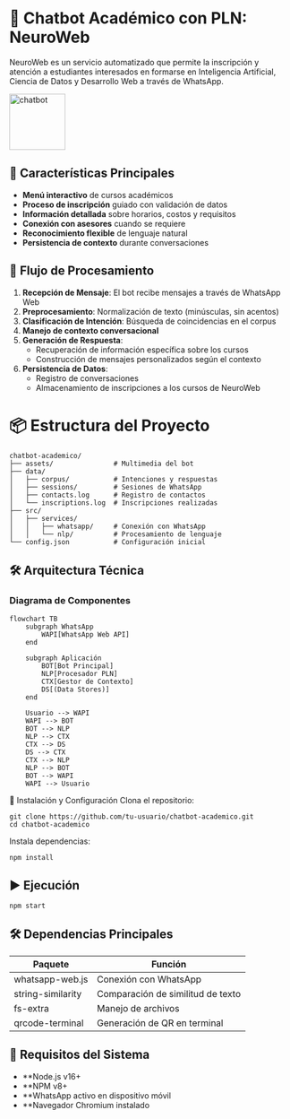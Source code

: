 # 🤖 Chatbot Académico con PLN: NeuroWeb

NeuroWeb es un servicio automatizado que permite la inscripción y atención a estudiantes interesados en formarse en Inteligencia Artificial, Ciencia de Datos y Desarrollo Web a través de WhatsApp.

<img src="https://github.com/user-attachments/assets/59a7dc4c-9d6f-4b9f-b869-61e6d4841445" alt="chatbot" width="100"/>

## 🌟 Características Principales

- **Menú interactivo** de cursos académicos
- **Proceso de inscripción** guiado con validación de datos
- **Información detallada** sobre horarios, costos y requisitos
- **Conexión con asesores** cuando se requiere
- **Reconocimiento flexible** de lenguaje natural
- **Persistencia de contexto** durante conversaciones

## 🔄 Flujo de Procesamiento

1. **Recepción de Mensaje**: El bot recibe mensajes a través de WhatsApp Web
2. **Preprocesamiento**: Normalización de texto (minúsculas, sin acentos)
3. **Clasificación de Intención**: Búsqueda de coincidencias en el corpus
4. **Manejo de contexto conversacional**
5. **Generación de Respuesta**:
   - Recuperación de información específica sobre los cursos
   - Construcción de mensajes personalizados según el contexto
6. **Persistencia de Datos**:
   - Registro de conversaciones
   - Almacenamiento de inscripciones a los cursos de NeuroWeb

# 📦 Estructura del Proyecto

```text
chatbot-academico/
├── assets/               # Multimedia del bot
├── data/
│   ├── corpus/           # Intenciones y respuestas
│   ├── sessions/         # Sesiones de WhatsApp
│   ├── contacts.log      # Registro de contactos
│   └── inscriptions.log  # Inscripciones realizadas
├── src/
│   ├── services/
│   │   ├── whatsapp/     # Conexión con WhatsApp
│   │   └── nlp/          # Procesamiento de lenguaje
└── config.json           # Configuración inicial

```

## 🛠️ Arquitectura Técnica

### Diagrama de Componentes

```mermaid
flowchart TB
    subgraph WhatsApp
        WAPI[WhatsApp Web API]
    end

    subgraph Aplicación
        BOT[Bot Principal]
        NLP[Procesador PLN]
        CTX[Gestor de Contexto]
        DS[(Data Stores)]
    end

    Usuario --> WAPI
    WAPI --> BOT
    BOT --> NLP
    NLP --> CTX
    CTX --> DS
    DS --> CTX
    CTX --> NLP
    NLP --> BOT
    BOT --> WAPI
    WAPI --> Usuario
```
🚀 Instalación y Configuración
Clona el repositorio:
```
git clone https://github.com/tu-usuario/chatbot-academico.git
cd chatbot-academico
```
Instala dependencias:
```
npm install
```
## ▶️ Ejecución
```
npm start
```
## 🛠️ Dependencias Principales
| Paquete           | Función                      |
|-------------------|------------------------------|
| whatsapp-web.js    | Conexión con WhatsApp        |
| string-similarity  | Comparación de similitud de texto |
| fs-extra          | Manejo de archivos            |
| qrcode-terminal    | Generación de QR en terminal |

## 📌 Requisitos del Sistema
- **Node.js v16+
- **NPM v8+
- **WhatsApp activo en dispositivo móvil
- **Navegador Chromium instalado


